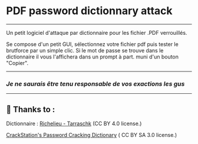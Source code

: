 # PDF password dictionnary attack
____________________________
Un petit logiciel d'attaque par dictionnaire pour les fichier .PDF verrouillés.

Se compose d'un petit GUI, sélectionnez votre fichier pdf puis tester le brutforce par un simple clic.
Si le mot de passe se trouve dans le dictionnaire il vous l'affichera dans un prompt à part. muni d'un bouton "Copier".
________________________
### _Je ne saurais être tenu responsable de vos exactions les gus_
______________________

## :sparkling_heart: Thanks to :

Dictionnaire :
[Richelieu - Tarraschk](https://github.com/tarraschk/richelieu) (CC BY 4.0 license.)

[CrackStation's Password Cracking Dictionary](https://crackstation.net/crackstation-wordlist-password-cracking-dictionary.htm) ( CC BY SA 3.0 license.)
